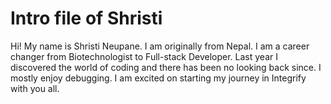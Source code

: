 # Intro file of Shristi

Hi! My name is Shristi Neupane.
I am originally from Nepal.
I am a career changer from Biotechnologist to Full-stack Developer.
Last year I discovered the world of coding and there has been no looking back since.
I mostly enjoy debugging.
I am excited on starting my journey in Integrify with you all.
